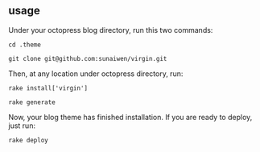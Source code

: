 ## usage

Under your octopress blog directory, run this two commands:

```cd .theme```

```git clone git@github.com:sunaiwen/virgin.git```

Then, at any location under octopress directory, run:

```rake install['virgin']```

```rake generate```

Now, your blog theme has finished installation. If you are ready to deploy, just run:

```rake deploy```


